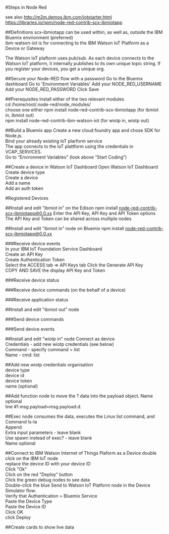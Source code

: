 #Steps in Node Red

see also http://m2m.demos.ibm.com/iotstarter.html
https://libraries.io/npm/node-red-contrib-scx-ibmiotapp

##Definitions
scx-ibmiotapp can be used within, as well as, outside the IBM Bluemix environment (preferred)   
ibm-watson-iot is for connecting to the IBM Watson IoT Platform as a Device or Gateway

The Watson IoT plaftorm uses pub/sub. As each device connects to the Watson IoT platform, it internally publishes to its own unique topic string. If you register your devices, you get a unique org.

##Secure your Node-RED flow with a password
  Go to the Bluemix dashboard
  Go to 'Environment Variables' 
  Add your NODE_RED_USERNAME   
  Add your NODE_RED_PASSWORD 
  Click Save    

##Prerequisites
  Install either of the two relevant modules  
  cd /home/root/.node-red/node_modules/  
  choose one either
  npm install node-red-contrib-scx-ibmiotapp  (for ibmiot in, ibmiot out)     
  npm install node-red-contrib-ibm-watson-iot (for wiotp in, wiotp out)       

##Build a Bluemix app
  Create a new cloud foundry app and chose SDK for Node.js.  
  Bind your already existing IoT plarform service   
  The app connects to the IoT plattform using the credentials in VCAP_SERVICES.  
  Go to “Environment Variables” (look above “Start Coding”) 

##Create a device in Watson IoT Dashboard
  Open Watson IoT Dashboard  
  Create device type  
  Create a device  
  Add a name  
  Add an auth token 
  
#Registered Devices  

##Install and edit "ibmiot in" on the Edison
  npm install node-red-contrib-scx-ibmiotapp@0.0.xx
  Enter the API Key, API Key and API Token options 
  The API Key and Token can be shared across multiple nodes 

##Install and edit "ibmiot in" node on Bluemix
  npm install node-red-contrib-scx-ibmiotapp@0.0.xx

###Receive device events    
  In your IBM IoT Foundation Service Dashboard  
  Create an API Key  
  Create Authentication Token  
  Select the ACCESS tab => API Keys tab 
  Click the Generate API Key  
  COPY AND SAVE the display API Key and Token 
  


###Receive device status    

###Receive device commands (on the behalf of a device)    

###Receive application status   

##Install and edit "ibmiot out" node

###Send device commands

###Send device events

##Install and edit "wiotp in" node 
  Connect as device  
  Credentials - add new wiotp credentials (see below)  
  Command - specify command = list    
  Name - cmd: list    

##Add new wiotp credentials 
  organisation    
  device type  
  device id  
  device token    
  name (optional)  
  
##Add function node to move the ? data into the payload object. 
  Name optional <your name>  
  line #1 msg.payload=msg.payload.d.<your name>  
  
##Exec node consumes the data, executes the Linux list command, and 
  Command  ls-la    
  Append    
  Extra input parameters - leave blank    
  Use spawn instead of exec? - leave blank    
  Name optional 

##Connect to IBM Watson Internet of Things Plaform as a Device
  double click on the IBM IoT node    
  replace the device ID with your device ID   
  Click "Ok"    
  Click on the red "Deploy" button    
  Click the green debug nodes to see data   
  Double-click the blue Send to Watson IoT Platform node in the Device Simulator flow.    
  Verify that Authentication = Bluemix Service    
  Paste the Device Type   
  Paste the Device ID   
  Click OK    
  click Deploy    
  
  
  ##Create cards to show live data    
  
